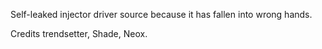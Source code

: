 Self-leaked injector driver source because it has fallen into wrong hands.

Credits trendsetter, Shade, Neox.
